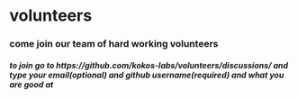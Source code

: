 # volunteers
<h3>come join our team of hard working volunteers</h3>
<h5>to join go to https://github.com/kokos-labs/volunteers/discussions/ and type your email(optional) and github username(required) and what you are good at</h5>
